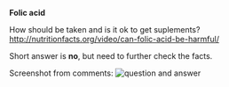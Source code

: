 **Folic acid**

How should be taken and is it ok to get suplements? http://nutritionfacts.org/video/can-folic-acid-be-harmful/

Short answer is **no**, but need to further check the facts.

Screenshot from comments:
![question and answer](http://image.prntscr.com/image/58365042525a45bd8e249e1a965d22d7.png)

